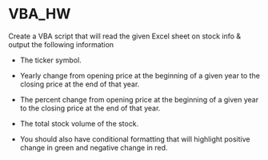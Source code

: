 # VBA_HW

Create a VBA script that will read the given Excel sheet on stock info & output the following information

  * The ticker symbol.

  * Yearly change from opening price at the beginning of a given year to the closing price at the end of that year.

  * The percent change from opening price at the beginning of a given year to the closing price at the end of that year.

  * The total stock volume of the stock.

  * You should also have conditional formatting that will highlight positive change in green and negative change in red.
